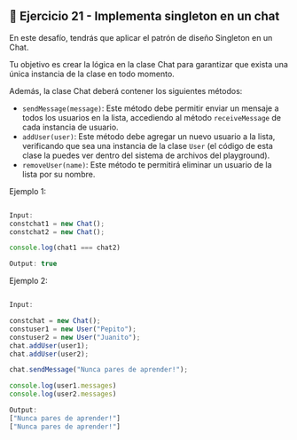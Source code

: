 ## 🔴 **Ejercicio 21 - Implementa singleton en un chat**

En este desafío, tendrás que aplicar el patrón de diseño Singleton en un Chat.

Tu objetivo es crear la lógica en la clase Chat para garantizar que exista una única instancia de la clase en todo momento.

Además, la clase Chat deberá contener los siguientes métodos:

- `sendMessage(message)`: Este método debe permitir enviar un mensaje a todos los usuarios en la lista, accediendo al método `receiveMessage` de cada instancia de usuario.
- `addUser(user)`: Este método debe agregar un nuevo usuario a la lista, verificando que sea una instancia de la clase `User` (el código de esta clase la puedes ver dentro del sistema de archivos del playground).
- `removeUser(name)`: Este método te permitirá eliminar un usuario de la lista por su nombre.

Ejemplo 1:

```jsx

Input:
constchat1 = new Chat();
constchat2 = new Chat();

console.log(chat1 === chat2)

Output: true
```

Ejemplo 2:

```jsx

Input:

constchat = new Chat();
constuser1 = new User("Pepito");
constuser2 = new User("Juanito");
chat.addUser(user1);
chat.addUser(user2);

chat.sendMessage("Nunca pares de aprender!");

console.log(user1.messages)
console.log(user2.messages)

Output:
["Nunca pares de aprender!"]
["Nunca pares de aprender!"]
```